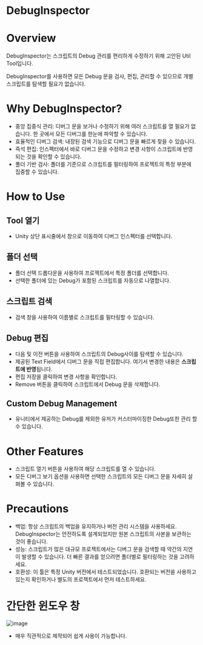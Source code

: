 # DebugInspector

# Overview
DebugInspector는 스크립트의 Debug 관리를 편리하게 수정하기 위해 고안된 Util Tool입니다. 

DebugInspector를 사용하면 모든 Debug 문을 검사, 편집, 관리할 수 있으므로 개별 스크립트를 탐색할 필요가 없습니다.

# Why DebugInspector?
- 중앙 집중식 관리: 디버그 문을 보거나 수정하기 위해 여러 스크립트를 열 필요가 없습니다. 한 곳에서 모든 디버그를 한눈에 파악할 수 있습니다.
- 효율적인 디버그 검색: 내장된 검색 기능으로 디버그 문을 빠르게 찾을 수 있습니다.
- 즉석 편집: 인스펙터에서 바로 디버그 문을 수정하고 변경 사항이 스크립트에 반영되는 것을 확인할 수 있습니다.
- 폴더 기반 검사: 폴더를 기준으로 스크립트를 필터링하여 프로젝트의 특정 부분에 집중할 수 있습니다.

# How to Use
## Tool 열기
- Unity 상단 표시줄에서 창으로 이동하여 디버그 인스펙터를 선택합니다.
## 폴더 선택
- 폴더 선택 드롭다운을 사용하여 프로젝트에서 특정 폴더를 선택합니다.
- 선택한 폴더에 있는 Debug가 포함된 스크립트를 자동으로 나열합니다.
## 스크립트 검색
- 검색 창을 사용하여 이름별로 스크립트를 필터링할 수 있습니다.
## Debug 편집
- 다음 및 이전 버튼을 사용하여 스크립트의 Debug사이를 탐색할 수 있습니다.
- 제공된 Text Field에서 디버그 문을 직접 편집합니다. 여기서 변경한 내용은 **스크립트에 반영**됩니다.
- 편집 저장을 클릭하여 변경 사항을 확인합니다.
- Remove 버튼을 클릭하여 스크립트에서 Debug 문을 삭제합니다.
## Custom Debug Management
- 유니티에서 제공하는 Debug를 제외한 유저가 커스터마이징한 Debug또한 관리 할 수 있습니다.

# Other Features
- 스크립트 열기 버튼을 사용하여 해당 스크립트를 열 수 있습니다.
- 모든 디버그 보기 옵션을 사용하면 선택한 스크립트의 모든 디버그 문을 자세히 살펴볼 수 있습니다.

# Precautions
- 백업: 항상 스크립트의 백업을 유지하거나 버전 관리 시스템을 사용하세요. DebugInspector는 안전하도록 설계되었지만 원본 스크립트의 사본을 보관하는 것이 좋습니다.
- 성능: 스크립트가 많은 대규모 프로젝트에서는 디버그 문을 검색할 때 약간의 지연이 발생할 수 있습니다. 더 빠른 결과를 얻으려면 폴더별로 필터링하는 것을 고려하세요.
- 호환성: 이 툴은 특정 Unity 버전에서 테스트되었습니다. 호환되는 버전을 사용하고 있는지 확인하거나 별도의 프로젝트에서 먼저 테스트하세요.

# 간단한 윈도우 창
![image](https://github.com/KimJinWooDa/DebugInspector/assets/76438011/b9ec4457-8fee-4b59-9160-5a8e65b4147f)


- 매우 직관적으로 제작되어 쉽게 사용이 가능합니다.
